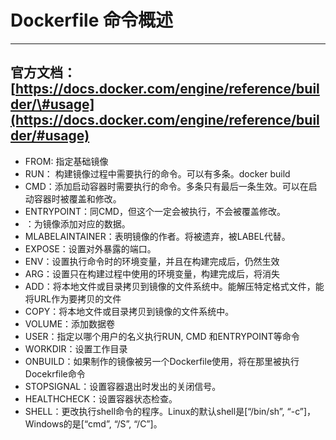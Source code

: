# Dockerfile 命令概述

---

## 官方文档：[https://docs.docker.com/engine/reference/builder/\#usage](https://docs.docker.com/engine/reference/builder/#usage)

* FROM: 指定基础镜像
* RUN： 构建镜像过程中需要执行的命令。可以有多条。docker build
* CMD：添加启动容器时需要执行的命令。多条只有最后一条生效。可以在启动容器时被覆盖和修改。
* ENTRYPOINT：同CMD，但这个一定会被执行，不会被覆盖修改。
* ：为镜像添加对应的数据。
* MLABELAINTAINER：表明镜像的作者。将被遗弃，被LABEL代替。
* EXPOSE：设置对外暴露的端口。
* ENV：设置执行命令时的环境变量，并且在构建完成后，仍然生效
* ARG：设置只在构建过程中使用的环境变量，构建完成后，将消失
* ADD：将本地文件或目录拷贝到镜像的文件系统中。能解压特定格式文件，能将URL作为要拷贝的文件
* COPY：将本地文件或目录拷贝到镜像的文件系统中。
* VOLUME：添加数据卷
* USER：指定以哪个用户的名义执行RUN, CMD 和ENTRYPOINT等命令
* WORKDIR：设置工作目录
* ONBUILD：如果制作的镜像被另一个Dockerfile使用，将在那里被执行Docekrfile命令
* STOPSIGNAL：设置容器退出时发出的关闭信号。
* HEALTHCHECK：设置容器状态检查。
* SHELL：更改执行shell命令的程序。Linux的默认shell是\[“/bin/sh”, “-c”\]，Windows的是\[“cmd”, “/S”, “/C”\]。



